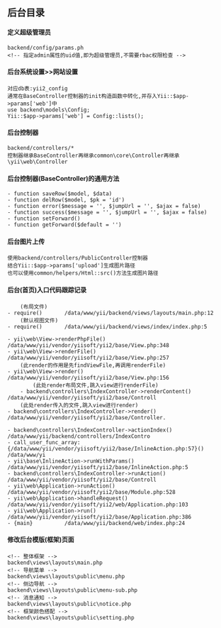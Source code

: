 ## 后台目录

#### 定义超级管理员
    backend/config/params.ph
    <!-- 指定admin属性的uid值,即为超级管理员,不需要rbac权限检查 -->

#### 后台系统设置>>网站设置
    对应db表:yii2_config
    通常在BaseController控制器的init构造函数中转化,并存入Yii::$app->params['web']中
    use backend\models\Config;
    Yii::$app->params['web'] = Config::lists();

#### 后台控制器
    backend/controllers/*
    控制器继承BaseController再继承common\core\Controller再继承\yii\web\Controller

#### 后台控制器(BaseController)的通用方法
    - function saveRow($model, $data)
    - function delRow($model, $pk = 'id')
    - function error($message = '', $jumpUrl = '', $ajax = false)
    - function success($message = '', $jumpUrl = '', $ajax = false)
    - function setForward()
    - function getForward($default = '')

#### 后台图片上传
    使用backend/controllers/PublicController控制器
    结合Yii::$app->params['upload']生成图片路径
    也可以使用common/helpers/Html::src()方法生成图片路径

#### 后台(首页)入口代码跟踪记录
~~~
    (布局文件)
- require()       /data/www/yii/backend/views/layouts/main.php:12
    (默认视图文件)
- require()       /data/www/yii/backend/views/index/index.php:5

- yii\web\View->renderPhpFile() /data/www/yii/vendor/yiisoft/yii2/base/View.php:348
- yii\web\View->renderFile() /data/www/yii/vendor/yiisoft/yii2/base/View.php:257
    (此render的作用是先findViewFile,再调用renderFile)
- yii\web\View->render() /data/www/yii/vendor/yiisoft/yii2/base/View.php:156
        (此处render布局文件,跳入view进行renderFile)
    - backend\controllers\IndexController->renderContent() /data/www/yii/vendor/yiisoft/yii2/base/Controll
    (此处render传入的文件,跳入view进行render)
- backend\controllers\IndexController->render() /data/www/yii/vendor/yiisoft/yii2/base/Controller.

- backend\controllers\IndexController->actionIndex() /data/www/yii/backend/controllers/IndexContro
- call_user_func_array:{/data/www/yii/vendor/yiisoft/yii2/base/InlineAction.php:57}() /data/www/yi
- yii\base\InlineAction->runWithParams() /data/www/yii/vendor/yiisoft/yii2/base/InlineAction.php:5
- backend\controllers\IndexController->runAction() /data/www/yii/vendor/yiisoft/yii2/base/Controll
- yii\web\Application->runAction() /data/www/yii/vendor/yiisoft/yii2/base/Module.php:528
- yii\web\Application->handleRequest() /data/www/yii/vendor/yiisoft/yii2/web/Application.php:103
- yii\web\Application->run() /data/www/yii/vendor/yiisoft/yii2/base/Application.php:386
- {main}          /data/www/yii/backend/web/index.php:24
~~~

#### 修改后台模版(框架)页面
    <!-- 整体框架 -->
    backend\views\layouts\main.php
    <!-- 导航菜单 -->
    backend\views\layouts\public\menu.php
    <!-- 侧边导航 -->
    backend\views\layouts\public\menu-sub.php
    <!-- 消息通知 -->
    backend\views\layouts\public\notice.php
    <!-- 框架颜色搭配 -->
    backend\views\layouts\public\setting.php